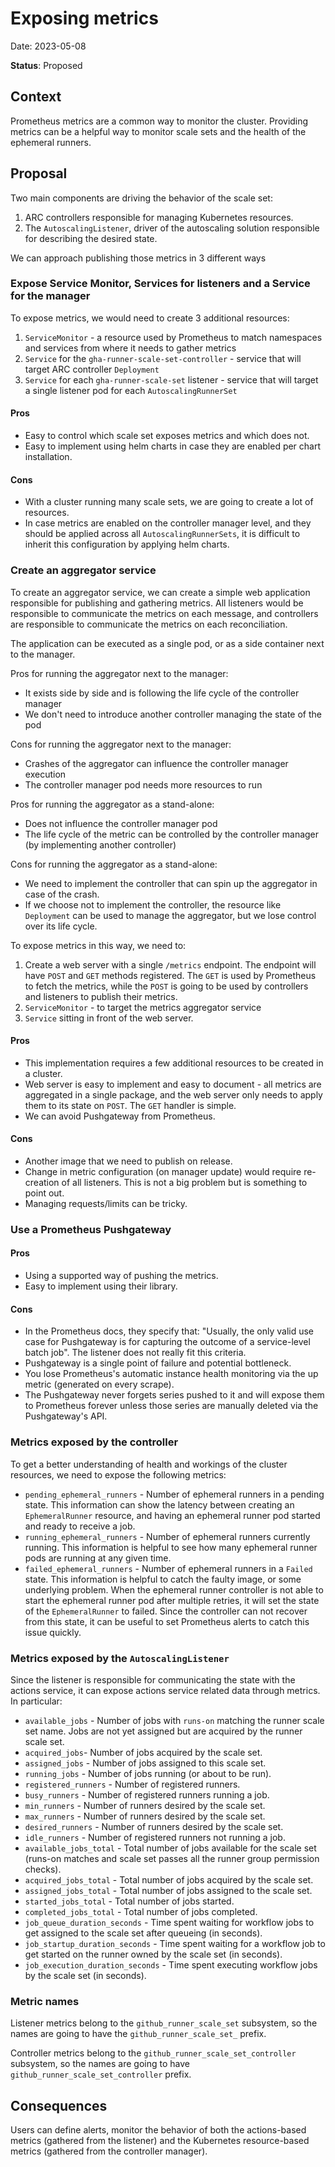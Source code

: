 # Exposing metrics

Date: 2023-05-08

**Status**: Proposed

## Context

Prometheus metrics are a common way to monitor the cluster. Providing metrics
can be a helpful way to monitor scale sets and the health of the ephemeral runners.

## Proposal

Two main components are driving the behavior of the scale set:

1. ARC controllers responsible for managing Kubernetes resources.
2. The `AutoscalingListener`, driver of the autoscaling solution responsible for
   describing the desired state.

We can approach publishing those metrics in 3 different ways

### Expose Service Monitor, Services for listeners and a Service for the manager

To expose metrics, we would need to create 3 additional resources:

1. `ServiceMonitor` - a resource used by Prometheus to match namespaces and
   services from where it needs to gather metrics
2. `Service` for the `gha-runner-scale-set-controller` - service that will
   target ARC controller `Deployment`
3. `Service` for each `gha-runner-scale-set` listener - service that will target
   a single listener pod for each `AutoscalingRunnerSet`

#### Pros

- Easy to control which scale set exposes metrics and which does not.
- Easy to implement using helm charts in case they are enabled per chart
  installation.

#### Cons

- With a cluster running many scale sets, we are going to create a lot of
  resources.
- In case metrics are enabled on the controller manager level, and they should
  be applied across all `AutoscalingRunnerSets`, it is difficult to inherit this
  configuration by applying helm charts.

### Create an aggregator service

To create an aggregator service, we can create a simple web application
responsible for publishing and gathering metrics. All listeners would be
responsible to communicate the metrics on each message, and controllers are
responsible to communicate the metrics on each reconciliation.

The application can be executed as a single pod, or as a side container next to
the manager.

Pros for running the aggregator next to the manager:

- It exists side by side and is following the life cycle of the controller
  manager
- We don't need to introduce another controller managing the state of the pod

Cons for running the aggregator next to the manager:

- Crashes of the aggregator can influence the controller manager execution
- The controller manager pod needs more resources to run

Pros for running the aggregator as a stand-alone:

- Does not influence the controller manager pod
- The life cycle of the metric can be controlled by the controller manager (by
  implementing another controller)

Cons for running the aggregator as a stand-alone:

- We need to implement the controller that can spin up the aggregator in case of
  the crash.
- If we choose not to implement the controller, the resource like `Deployment`
  can be used to manage the aggregator, but we lose control over its life cycle.

To expose metrics in this way, we need to:

1. Create a web server with a single `/metrics` endpoint. The endpoint will have
   `POST` and `GET` methods registered. The `GET` is used by Prometheus to
   fetch the metrics, while the `POST` is going to be used by controllers and
   listeners to publish their metrics.
2. `ServiceMonitor` - to target the metrics aggregator service
3. `Service` sitting in front of the web server.

#### Pros

- This implementation requires a few additional resources to be created
  in a cluster.
- Web server is easy to implement and easy to document - all metrics are aggregated in a
  single package, and the web server only needs to apply them to its state on
  `POST`. The `GET` handler is simple.
- We can avoid Pushgateway from Prometheus.

#### Cons

- Another image that we need to publish on release.
- Change in metric configuration (on manager update) would require re-creation
  of all listeners. This is not a big problem but is something to point out.
- Managing requests/limits can be tricky.

### Use a Prometheus Pushgateway

#### Pros

- Using a supported way of pushing the metrics.
- Easy to implement using their library.

#### Cons

- In the Prometheus docs, they specify that: "Usually, the only valid use case
  for Pushgateway is for capturing the outcome of a service-level batch job".
  The listener does not really fit this criteria.
- Pushgateway is a single point of failure and potential bottleneck.
- You lose Prometheus's automatic instance health monitoring via the up metric (generated on every scrape).
- The Pushgateway never forgets series pushed to it and will expose them to Prometheus forever unless those series are manually deleted via the Pushgateway's API.

### Metrics exposed by the controller

To get a better understanding of health and workings of the cluster
resources, we need to expose the following metrics:

- `pending_ephemeral_runners` - Number of ephemeral runners in a pending state.
  This information can show the latency between creating an `EphemeralRunner`
  resource, and having an ephemeral runner pod started and ready to receive a
  job.
- `running_ephemeral_runners` - Number of ephemeral runners currently running.
  This information is helpful to see how many ephemeral runner pods are running
  at any given time.
- `failed_ephemeral_runners` - Number of ephemeral runners in a `Failed` state.
  This information is helpful to catch the faulty image, or some underlying
  problem. When the ephemeral runner controller is not able to start the
  ephemeral runner pod after multiple retries, it will set the state of the
  `EphemeralRunner` to failed. Since the controller can not recover from this
  state, it can be useful to set Prometheus alerts to catch this issue quickly.

### Metrics exposed by the `AutoscalingListener`

Since the listener is responsible for communicating the state with the actions
service, it can expose actions service related data through metrics. In
particular:

- `available_jobs` - Number of jobs with `runs-on` matching the runner scale set name. Jobs are not yet assigned but are acquired by the runner scale set.
- `acquired_jobs`- Number of jobs acquired by the scale set.
- `assigned_jobs` - Number of jobs assigned to this scale set.
- `running_jobs` - Number of jobs running (or about to be run).
- `registered_runners` - Number of registered runners.
- `busy_runners` - Number of registered runners running a job.
- `min_runners` - Number of runners desired by the scale set.
- `max_runners` - Number of runners desired by the scale set.
- `desired_runners` - Number of runners desired by the scale set.
- `idle_runners` - Number of registered runners not running a job.
- `available_jobs_total` - Total number of jobs available for the scale set (runs-on matches and scale set passes all the runner group permission checks).
- `acquired_jobs_total` - Total number of jobs acquired by the scale set.
- `assigned_jobs_total` - Total number of jobs assigned to the scale set.
- `started_jobs_total` - Total number of jobs started.
- `completed_jobs_total` - Total number of jobs completed.
- `job_queue_duration_seconds` - Time spent waiting for workflow jobs to get assigned to the scale set after queueing (in seconds).
- `job_startup_duration_seconds` - Time spent waiting for a workflow job to get started on the runner owned by the scale set (in seconds).
- `job_execution_duration_seconds` - Time spent executing workflow jobs by the scale set (in seconds).

### Metric names

Listener metrics belong to the `github_runner_scale_set` subsystem, so the names
are going to have the `github_runner_scale_set_` prefix.

Controller metrics belong to the `github_runner_scale_set_controller` subsystem,
so the names are going to have `github_runner_scale_set_controller` prefix.

## Consequences

Users can define alerts, monitor the behavior of both the actions-based metrics
(gathered from the listener) and the Kubernetes resource-based metrics
(gathered from the controller manager).

